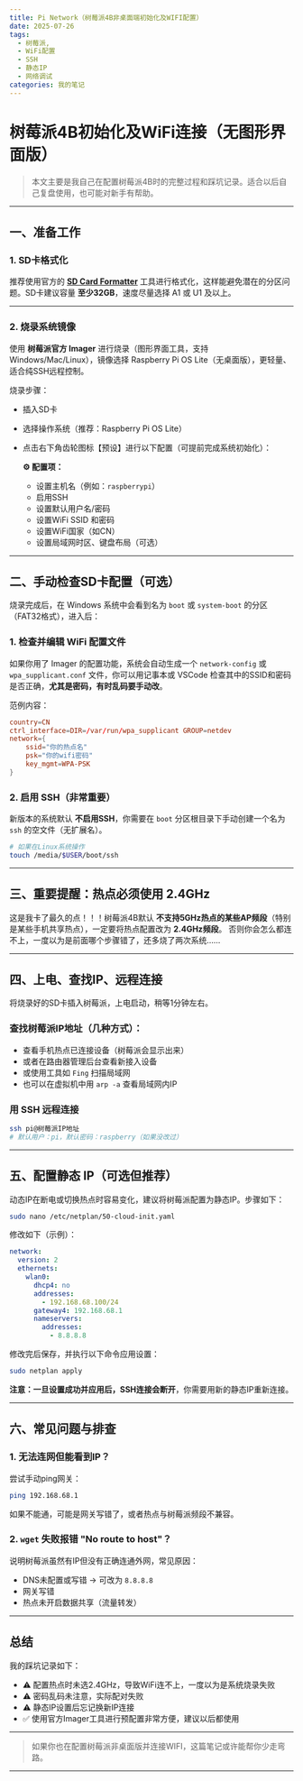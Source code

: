 ```yaml
---
title: Pi Network（树莓派4B非桌面端初始化及WIFI配置）
date: 2025-07-26
tags: 
  - 树莓派, 
  - WiFi配置
  - SSH
  - 静态IP
  - 网络调试
categories: 我的笔记
---
```


# 树莓派4B初始化及WiFi连接（无图形界面版）

> 本文主要是我自己在配置树莓派4B时的完整过程和踩坑记录。适合以后自己复盘使用，也可能对新手有帮助。

---

## 一、准备工作

### 1. SD卡格式化

推荐使用官方的 **[SD Card Formatter](https://www.sdcard.org/downloads/formatter/)** 工具进行格式化，这样能避免潜在的分区问题。SD卡建议容量 **至少32GB**，速度尽量选择 A1 或 U1 及以上。

---

### 2. 烧录系统镜像

使用 **树莓派官方 Imager** 进行烧录（图形界面工具，支持 Windows/Mac/Linux），镜像选择 Raspberry Pi OS Lite（无桌面版），更轻量、适合纯SSH远程控制。

烧录步骤：
- 插入SD卡
- 选择操作系统（推荐：Raspberry Pi OS Lite）
- 点击右下角齿轮图标【预设】进行以下配置（可提前完成系统初始化）：

  **⚙️ 配置项：**
  - 设置主机名（例如：`raspberrypi`）
  - 启用SSH
  - 设置默认用户名/密码
  - 设置WiFi SSID 和密码
  - 设置WiFi国家（如CN）
  - 设置局域网时区、键盘布局（可选）

---

## 二、手动检查SD卡配置（可选）

烧录完成后，在 Windows 系统中会看到名为 `boot` 或 `system-boot` 的分区（FAT32格式），进入后：

### 1. 检查并编辑 WiFi 配置文件

如果你用了 Imager 的配置功能，系统会自动生成一个 `network-config` 或 `wpa_supplicant.conf` 文件，你可以用记事本或 VSCode 检查其中的SSID和密码是否正确，**尤其是密码，有时乱码要手动改**。

范例内容：

```conf
country=CN
ctrl_interface=DIR=/var/run/wpa_supplicant GROUP=netdev
network={
    ssid="你的热点名"
    psk="你的wifi密码"
    key_mgmt=WPA-PSK
}
````

### 2. 启用 SSH（非常重要）

新版本的系统默认 **不启用SSH**，你需要在 `boot` 分区根目录下手动创建一个名为 `ssh` 的空文件（无扩展名）。

```bash
# 如果在Linux系统操作
touch /media/$USER/boot/ssh
```

---

## 三、重要提醒：热点必须使用 2.4GHz

这是我卡了最久的点！！！树莓派4B默认 **不支持5GHz热点的某些AP频段**（特别是某些手机共享热点），一定要将热点配置改为 **2.4GHz频段**。
否则你会怎么都连不上，一度以为是前面哪个步骤错了，还多烧了两次系统……

---

## 四、上电、查找IP、远程连接

将烧录好的SD卡插入树莓派，上电启动，稍等1分钟左右。

### 查找树莓派IP地址（几种方式）：

* 查看手机热点已连接设备（树莓派会显示出来）
* 或者在路由器管理后台查看新接入设备
* 或使用工具如 `Fing` 扫描局域网
* 也可以在虚拟机中用 `arp -a` 查看局域网内IP

### 用 SSH 远程连接

```bash
ssh pi@树莓派IP地址
# 默认用户：pi，默认密码：raspberry（如果没改过）
```

---

## 五、配置静态 IP（可选但推荐）

动态IP在断电或切换热点时容易变化，建议将树莓派配置为静态IP。步骤如下：

```bash
sudo nano /etc/netplan/50-cloud-init.yaml
```

修改如下（示例）：

```yaml
network:
  version: 2
  ethernets:
    wlan0:
      dhcp4: no
      addresses:
        - 192.168.68.100/24
      gateway4: 192.168.68.1
      nameservers:
        addresses:
          - 8.8.8.8
```

修改完后保存，并执行以下命令应用设置：

```bash
sudo netplan apply
```

**注意：一旦设置成功并应用后，SSH连接会断开**，你需要用新的静态IP重新连接。

---

## 六、常见问题与排查

### 1. 无法连网但能看到IP？

尝试手动ping网关：

```bash
ping 192.168.68.1
```

如果不能通，可能是网关写错了，或者热点与树莓派频段不兼容。

### 2. `wget` 失败报错 "No route to host"？

说明树莓派虽然有IP但没有正确连通外网，常见原因：

* DNS未配置或写错 → 可改为 `8.8.8.8`
* 网关写错
* 热点未开启数据共享（流量转发）

---

## 总结

我的踩坑记录如下：

* ⚠️ 配置热点时未选2.4GHz，导致WiFi连不上，一度以为是系统烧录失败
* ⚠️ 密码乱码未注意，实际配对失败
* ⚠️ 静态IP设置后忘记换新IP连接
* ✅ 使用官方Imager工具进行预配置非常方便，建议以后都使用

---

> 如果你也在配置树莓派非桌面版并连接WIFI，这篇笔记或许能帮你少走弯路。


---
